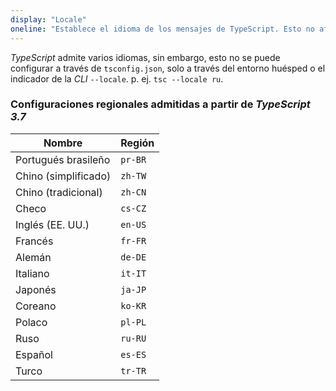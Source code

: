 ```yaml
---
display: "Locale"
oneline: "Establece el idioma de los mensajes de TypeScript. Esto no afecta a la emisión."
---
```


*TypeScript* admite varios idiomas, sin embargo, esto no se puede configurar a través de `tsconfig.json`, solo
a través del entorno huésped o el indicador de la *CLI* `--locale`. p. ej. `tsc --locale ru`.

### Configuraciones regionales admitidas a partir de *TypeScript 3.7*

| Nombre | Región |
| ----------- | ------- |
| Portugués brasileño | `pr-BR` |
| Chino (simplificado) | `zh-TW` |
| Chino (tradicional) | `zh-CN` |
| Checo | `cs-CZ` |
| Inglés (EE. UU.) | `en-US` |
| Francés | `fr-FR` |
| Alemán | `de-DE` |
| Italiano | `it-IT` |
| Japonés | `ja-JP` |
| Coreano | `ko-KR` |
| Polaco | `pl-PL` |
| Ruso | `ru-RU` |
| Español | `es-ES` |
| Turco | `tr-TR` |
